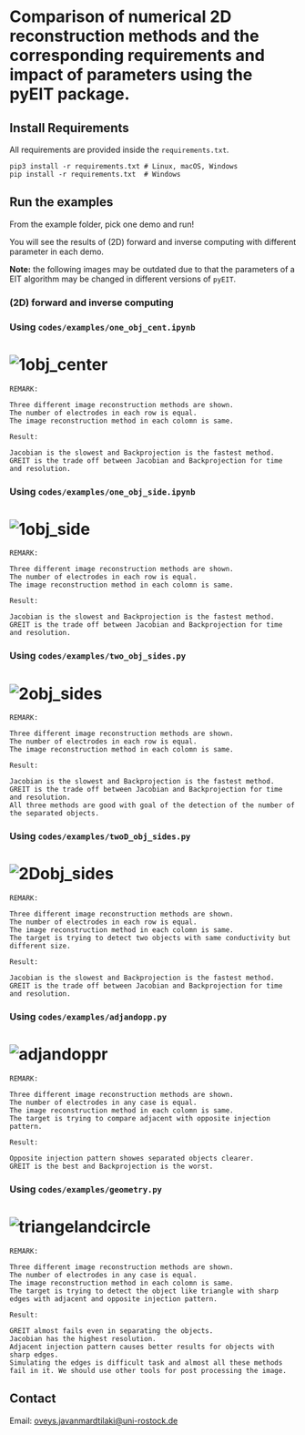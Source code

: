 # Comparison of numerical 2D reconstruction methods and the corresponding requirements and impact of parameters using the pyEIT package.


## Install Requirements

All requirements are provided inside the `requirements.txt`.

    pip3 install -r requirements.txt # Linux, macOS, Windows
    pip install -r requirements.txt  # Windows
## Run the examples

From the example folder, pick one demo and run!

You will see the results of (2D) forward and inverse computing with different parameter in each demo.

**Note:** the following images may be outdated due to that the parameters of a EIT algorithm may be changed in different versions of `pyEIT`.

### (2D) forward and inverse computing



### **Using** `codes/examples/one_obj_cent.ipynb`

# ![1obj_center](https://github.com/Oveys96/eit_seminar/blob/main/codes/images/1obj_center.png)
```
REMARK:

Three different image reconstruction methods are shown.
The number of electrodes in each row is equal.
The image reconstruction method in each colomn is same.

Result:

Jacobian is the slowest and Backprojection is the fastest method.
GREIT is the trade off between Jacobian and Backprojection for time and resolution.
```


### **Using** `codes/examples/one_obj_side.ipynb`

# ![1obj_side](https://github.com/Oveys96/eit_seminar/blob/main/codes/images/1obj_side.png)
```
REMARK:

Three different image reconstruction methods are shown.
The number of electrodes in each row is equal.
The image reconstruction method in each colomn is same.

Result:

Jacobian is the slowest and Backprojection is the fastest method.
GREIT is the trade off between Jacobian and Backprojection for time and resolution.
```


### **Using** `codes/examples/two_obj_sides.py`

# ![2obj_sides](https://github.com/Oveys96/eit_seminar/blob/main/codes/images/2obj_sides.png)
```
REMARK:

Three different image reconstruction methods are shown.
The number of electrodes in each row is equal.
The image reconstruction method in each colomn is same.

Result:

Jacobian is the slowest and Backprojection is the fastest method.
GREIT is the trade off between Jacobian and Backprojection for time and resolution.
All three methods are good with goal of the detection of the number of the separated objects.
```


### **Using** `codes/examples/twoD_obj_sides.py`

# ![2Dobj_sides](https://github.com/Oveys96/eit_seminar/blob/main/codes/images/2Dobj_sides.png)
```
REMARK:

Three different image reconstruction methods are shown.
The number of electrodes in each row is equal.
The image reconstruction method in each colomn is same.
The target is trying to detect two objects with same conductivity but different size.

Result:

Jacobian is the slowest and Backprojection is the fastest method.
GREIT is the trade off between Jacobian and Backprojection for time and resolution.
```


### **Using** `codes/examples/adjandopp.py`

# ![adjandoppr](https://github.com/Oveys96/eit_seminar/blob/main/codes/images/adjandoppr.png)
```
REMARK:

Three different image reconstruction methods are shown.
The number of electrodes in any case is equal.
The image reconstruction method in each colomn is same.
The target is trying to compare adjacent with opposite injection pattern.

Result:

Opposite injection pattern showes separated objects clearer.
GREIT is the best and Backprojection is the worst.
```


### **Using** `codes/examples/geometry.py`

# ![triangelandcircle](https://github.com/Oveys96/eit_seminar/blob/main/codes/images/triangelandcircle.png)
```
REMARK:

Three different image reconstruction methods are shown.
The number of electrodes in any case is equal.
The image reconstruction method in each colomn is same.
The target is trying to detect the object like triangle with sharp edges with adjacent and opposite injection pattern.

Result:

GREIT almost fails even in separating the objects.
Jacobian has the highest resolution.
Adjacent injection pattern causes better results for objects with sharp edges.
Simulating the edges is difficult task and almost all these methods fail in it. We should use other tools for post processing the image.
```





## Contact

Email: oveys.javanmardtilaki@uni-rostock.de
